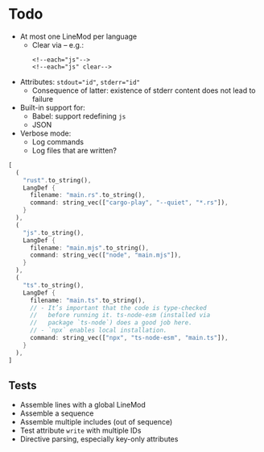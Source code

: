 # Todo

* At most one LineMod per language
  * Clear via – e.g.:
    ```
    <!--each="js"-->
    <!--each="js" clear-->
    ```
* Attributes: `stdout="id"`, `stderr="id"`
  * Consequence of latter: existence of stderr content does not lead to failure
* Built-in support for:
  * Babel: support redefining `js`
  * JSON
* Verbose mode:
  * Log commands
  * Log files that are written?


```rust
[
  (
    "rust".to_string(),
    LangDef {
      filename: "main.rs".to_string(),
      command: string_vec(["cargo-play", "--quiet", "*.rs"]),
    }
  ),
  (
    "js".to_string(),
    LangDef {
      filename: "main.mjs".to_string(),
      command: string_vec(["node", "main.mjs"]),
    }
  ),
  (
    "ts".to_string(),
    LangDef {
      filename: "main.ts".to_string(),
      // - It’s important that the code is type-checked
      //   before running it. ts-node-esm (installed via
      //   package `ts-node`) does a good job here.
      // - `npx` enables local installation.
      command: string_vec(["npx", "ts-node-esm", "main.ts"]),
    }
  ),
]
```

## Tests

* Assemble lines with a global LineMod
* Assemble a sequence
* Assemble multiple includes (out of sequence)
* Test attribute `write` with multiple IDs
* Directive parsing, especially key-only attributes
